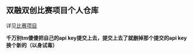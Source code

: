 ## 双融双创比赛项目个人仓库
详见[比赛项目](https://github.com/GoogleEdge/SRSC_JDYC_710/blob/main/idea.md)

**千万别tm傻傻把自己的api key提交上去，提交上去了就删掉那个提交的api key换个新的（以身试毒）**
